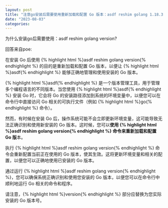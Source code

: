 ```yaml
---
layout: post
title: "注意go安装后需要使用重新加载和配置 Go 版本：asdf reshim golang 1.18.3"
date: "2023-08-03"
categories: 
---
```

<p>为什么安装go后需要使用：asdf reshim golang version?</p>
<p>回答来自poe:</p>
<p>在安装 Go 后使用 {% highlight html %}asdf reshim golang version{% endhighlight %} 的目的是重新加载和配置 Go 版本，以便让 {% highlight html %}asdf{% endhighlight %} 能够正确地管理和使用安装的 Go 版本。</p>
<p>{% highlight html %}asdf{% endhighlight %} 是一个版本管理工具，用于管理多个编程语言的不同版本。当您使用 {% highlight html %}asdf{% endhighlight %} 安装 Go 时，它会将 Go 的安装路径添加到系统的环境变量中，以便您可以在命令行中直接访问 Go 相关的可执行文件（例如 {% highlight html %}go{% endhighlight %} 命令）。</p>
<p>然而，有时候在安装 Go 后，操作系统可能不会立即更新环境变量，这可能导致无法正确识别和使用新安装的 Go 版本。这时候，您可以<strong>使用 {% highlight html %}asdf reshim golang version{% endhighlight %} 命令来重新加载和配置 Go 版</strong>本。</p>
<p>执行 {% highlight html %}asdf reshim golang version{% endhighlight %} 命令会重新配置当前正在使用的 Go 版本，使其生效。这将更新环境变量和相关的配置，以便您可以正确地使用已安装的 Go 版本。</p>
<p>通过运行 {% highlight html %}asdf reshim golang version{% endhighlight %}，您可以确保系统正确识别和使用您安装的 Go 版本，以便您可以在命令行中顺利地运行 Go 相关的命令和程序。</p>
<p>请注意，{% highlight html %}version{% endhighlight %} 部分应替换为您实际安装的 Go 版本号。</p>
